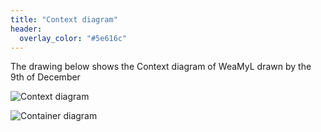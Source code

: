 ```yaml
---
title: "Context diagram"
header:
  overlay_color: "#5e616c" 
---
```


The drawing below shows the Context diagram of WeaMyL drawn by the 9th of December


![Context diagram](http://www.plantuml.com/plantuml/proxy?cache=no&src=https://raw.githubusercontent.com/annrii/weamyl/master/architecture/context.puml)



![Container diagram](http://www.plantuml.com/plantuml/proxy?cache=no&src=https://raw.githubusercontent.com/annrii/weamyl/master/architecture/container.puml)


